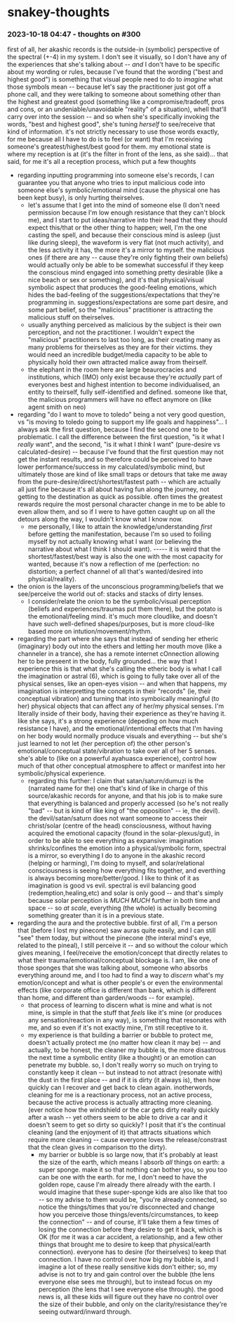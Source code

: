 # snakey-thoughts

### 2023-10-18 04:47 - thoughts on #300

first of all, her akashic records is the outside-in (symbolic) perspective of the spectral (+-4) in my system. I don't see it visually, so I don't have any of the experiences that she's talking about -- *and* I don't have to be specific about my wording or rules, because I've found that the wording ("best and highest good") is something that visual people need to do to *imagine* what those symbols mean -- because let's say the practitioner just got off a phone call, and they were talking to someone about something other than the highest and greatest good (something like a compromise/tradeoff, pros and cons, or an undeniable/unavoidable "reality" of a situation), whell that'll carry over into the session -- and so when she's specifically invoking the words, "best and highest good", she's tuning *herself* to see/receive that kind of information. it's not strictly necessary to use those words exactly, for me because all I have to do is to feel (or want) that I'm receiving someone's greatest/highest/best good for them. my emotional state is where my reception is at (it's the filter in front of the lens, as she said)... that said, for me it's all a reception process, which put a few thoughts

- regarding inputting programming into someone else's records, I can guarantee you that anyone who tries to input malicious code into someone else's symbolic/emotional mind (cause the physical one has been kept busy), is only hurting theirselves.
  - let's assume that I get into the mind of someone else (I don't need permission because I'm low enough resistance that they can't block me), and I start to put ideas/narrative into their head that they should expect this/that or the other thing to happen; well, I'm the one casting the spell, and because their conscious mind is asleep (just like during sleep), the waveform is very flat (not much activity), and the less activity it has, the more it's a mirror to myself. the malicious ones (if there are any -- cause they're only fighting their own beliefs) would actually only be able to be somewhat successful if they keep the conscious mind engaged into something pretty desirable (like a nice beach or sex or something), and it's that physical/visual symbolic aspect that produces the good-feeling emotions, which hides the bad-feeling of the suggestions/expectations that they're programming in. suggestions/expectations are some part desire, and some part belief, so the "malicious" practitioner is attracting the malicious stuff on theirselves.
  - usually anything perceived as malicious by the subject is their own perception, and not the practitioner. I wouldn't expect the "malicious" practitioners to last too long, as their creating many as many problems for theirselves as they are for their victims. they would need an incredible budget/media capacity to be able to physically hold their own attracted malice away from theirself.
  - the elephant in the room here are large beaurocracies and institutions, which (IMO) only exist because they're *actually* part of everyones best and highest intention to become individualised, an entity to theirself, fully self-identified and defined. someone like that, the malicious programmers will have no effect anymore on (like agent smith on neo)
- regarding "do I want to move to toledo" being a not very good question, vs "is moving to toledo going to support my life goals and happiness"... I always ask the first question, because I find the second one to be problematic. I call the difference between the first question, "is it what I *really* want", and the second, "is it what I *think* I want" (pure-desire vs calculated-desire) -- because I've found that the first question may not get the instant results, and so therefore could be perceived to have lower performance/success in my calculated/symbolic mind, but ultimately those are kind of like small traps or detours that take me away from the pure-desire/direct/shortest/fastest path -- which are actually all just fine because it's all about having fun along the journey, not getting to the destination as quick as possible. often times the greatest rewards require the most personal character change in me to be able to even allow them, and so if I were to have gotten caught up on all the detours along the way, I wouldn't know what I know now.
  - me personally, I like to attain the knowledge/understanding *first* before getting the manifestation, because I'm so used to foiling myself by not actually knowing what I want (or believing the narrative about what I think I should want). ----- it is weird that the shortest/fastest/best way is also the one with the most capacity for wanted, because it's now a reflection of me (perfection: no distortion; a perfect channel of all that's wanted/desired into physical/reality).
- the onion is the layers of the unconscious programming/beliefs that we see/perceive the world out of: stacks and stacks of dirty lenses.
  - I consider/relate the onion to be the symbolic/visual perception (beliefs and experiences/traumas put them there), but the potato is the emotional/feeling mind. it's much more cloudlike, and doesn't have such well-defined shapes/purposes, but is more cloud-like based more on intution/movement/rhythm.
- regarding the part where she says that instead of sending her etheric (imaginary) body out into the ethers and letting her mouth move (like a channeler in a trance), she has a remote internet cOnnection allowing her to be preseent in the body, fully grounded... the way that I experience this is that what she's calling the etheric body is what I call the imagination or astral (6), which is going to fully take over all of the physical senses, like an open-eyes vision -- and when that happens, my imagination is interpretting the concepts in their "records" (ie, their conceptual vibration) and turning that into symboically meaningful (to her) physical objects that can affect any of her/my physical senses. I'm literally inside of their body, having their experience as they're having it. like she says, it's a strong experience (depeding on how much resistance I have), and the emotional/intentional effects that I'm having on her body would normally produce visuals and everything -- but she's just learned to not let (her perception of) the other person's emotional/conceptual state/vibration to take over all of her 5 senses. she's able to (like on a powerful ayahuasca experience), control how much of that other conceptual atmosphere to affect or manifest into her symbolic/physical experience.
  - regarding this further: I claim that satan/saturn/dumuzi is the (narrated name for the) one that's kind of like in charge of this source/akashic records for anyone, and that his job is to make sure that everything is balanced and properly accessed (so he's not really "bad" -- but is kind of like king of "the opposition" -- ie, the devil). the devil/satan/saturn does not want someone to access their christ/solar (centre of the head) consciousness, without having acquired the emotional capacity (found in the solar-plexus/gut), in order to be able to see everything as expansive: imagination shrinks/confines the emotion into a physical/symbolic form, spectral is a mirror, so everything I do to anyone in the akashic record (helping or harming), I'm doing to myself, and solar/relational consciousness is seeing how everything fits together, and everthing is always becoming more/better/good. I like to think of it as imagination is good vs evil. spectral is evil balancing good (redemption,healing,etc) and solar is only good -- and that's simply because solar perception is *MUCH MUCH* further in both time and space -- so *at scale*, everything (the whole) is actually becoming something greater than it is in a previous state.
- regarding the aura and the protective bubble. first of all, I'm a person that (before I lost my pinecone) saw auras quite easily, and I can still "see" them today, but without the pinecone (the interal mind's eye, related to the pineal), I still perceive it -- and so without the colour which gives meaning, I feel/receive the emotion/concept that directly relates to what their trauma/emotional/conceptual blockage is. I am, like one of those sponges that she was talking about, someone who absorbs everything around me, and I too had to find a way to *discern* what's my emotion/concept and what is other people's or even the environmental effects (like corporate office is different than bank, which is different than home, and different than garden/woods -- for example).
  - that process of learning to discern what is mine and what is not mine, is simple in that the stuff that *feels* like it's mine (or produces any sensation/reaction in any way), is something that resonates with me, and so even if it's not exactly mine, I'm still receptive to it.
  - my experience is that building a barrier or bubble to protect me, doesn't actually protect me (no matter how clean it may be) -- and actually, to be honest, the cleaner my bubble is, the more disastrous the next time a symbolic entity (like a thought) or an emotion can penetrate my bubble. so, I don't really worry so much on trying to constantly keep it clean -- but instead to not attract (resonate with) the dust in the first place -- and if it is dirty (it always is), then how quickly can I recover and get back to clean again. inotherwords, cleaning for me is a reactionary process, not an active process, because the active process is actually attracting more cleaning. (ever notice how the windshield or the car gets dirty really quickly after a wash -- yet others seem to be able to drive a car and it doesn't seem to get so dirty so quickly? I posit that it's the continual cleaning (and the enjoyment of it) that attracts situations which require more cleaning -- cause everyone loves the release/constrast that the clean gives in comparison tto the dirty).
    - my barrier or bubble is so large now, that it's probably at least the size of the earth, which means I absorb *all* things on earth: a super sponge. make it so that nothing can bother you, so you too can be one with the earth. for me, I don't need to have the golden rope, cause I'm already there already with the earth. I would imagine that these super-sponge kids are also like that too -- so my advise to them would be, "you're already connected, so notice the things/times that you're disconnected and change how you perceive those things/events/circumstances, to keep the connection" -- and of course, it'll take them a few times of losing the connection before they desire to get it back, which is OK (for me it was a car accident, a relationship, and a few other things that brought me to desire to keep that physical/earth connection). everyone has to desire (for theirselves) to keep that connection. I have no control over how big my bubble is, and I imagine a lot of these really sensitive kids don't either; so, my advise is not to try and gain control over the bubble (the lens everyone else sees me through), but to instead focus on my perception (the lens that I see everyone else through). the good news is, all these kids will figure out they have no control over the size of their bubble, and only on the clarity/resistance they're seeing outward/inward through.
